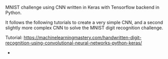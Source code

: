 MNIST challenge using CNN written in Keras with Tensorflow backend in Python.

It follows the following tutorials to create a very simple CNN, and a second
slightly more complex CNN to solve the MNIST digit recognition challenge.

Tutorial:
https://machinelearningmastery.com/handwritten-digit-recognition-using-convolutional-neural-networks-python-keras/

-